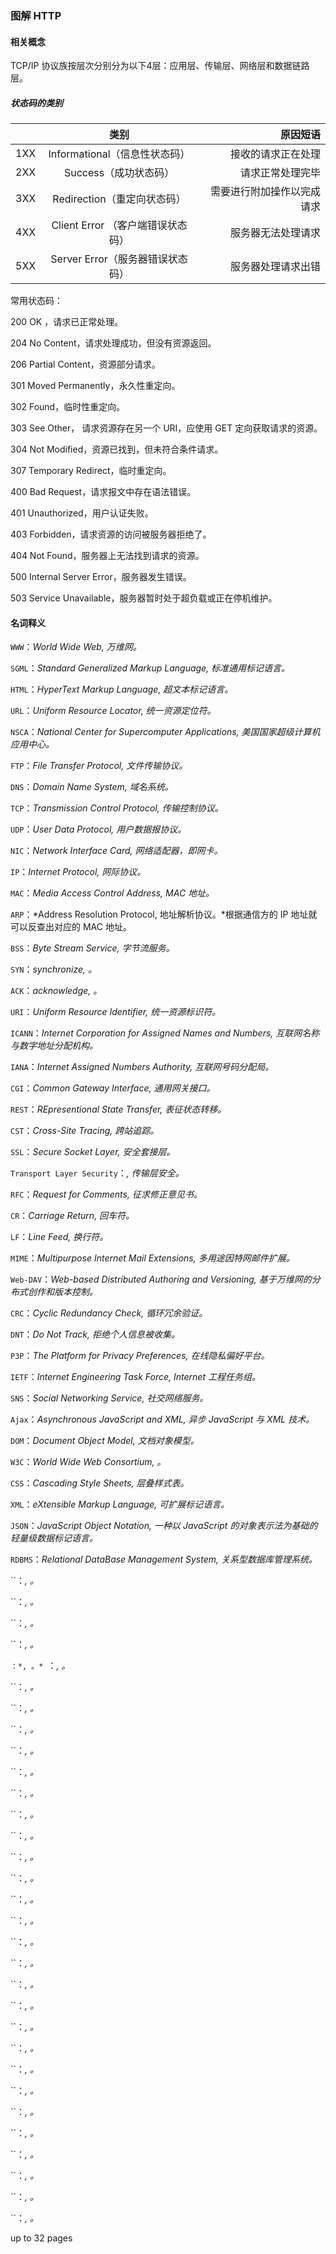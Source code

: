 ### 图解 HTTP

#### 相关概念

TCP/IP 协议族按层次分别分为以下4层：应用层、传输层、网络层和数据链路层。

##### 状态码的类别

|               | 类别           | 原因短语  |
| ------------- |:-------------:| -----:|
| 1XX | Informational（信息性状态码） | 接收的请求正在处理 |
| 2XX | Success（成功状态码）| 请求正常处理完毕 |
| 3XX | Redirection（重定向状态码） | 需要进行附加操作以完成请求 |
| 4XX | Client Error （客户端错误状态码） |  服务器无法处理请求 |
| 5XX | Server Error（服务器错误状态码） | 服务器处理请求出错 |

常用状态码：

200 OK ，请求已正常处理。

204 No Content，请求处理成功，但没有资源返回。

206 Partial Content，资源部分请求。

301 Moved Permanently，永久性重定向。

302 Found，临时性重定向。

303 See Other， 请求资源存在另一个 URI，应使用 GET 定向获取请求的资源。

304 Not Modified，资源已找到，但未符合条件请求。

307 Temporary Redirect，临时重定向。

400 Bad Request，请求报文中存在语法错误。

401 Unauthorized，用户认证失败。

403 Forbidden，请求资源的访问被服务器拒绝了。

404 Not Found，服务器上无法找到请求的资源。

500 Internal Server Error，服务器发生错误。

503 Service Unavailable，服务器暂时处于超负载或正在停机维护。

#### 名词释义

`WWW`：*World Wide Web, 万维网。*

`SGML`：*Standard Generalized Markup Language, 标准通用标记语言。*

`HTML`：*HyperText Markup Language, 超文本标记语言。*

`URL`：*Uniform Resource Locator, 统一资源定位符。*

`NSCA`：*National Center for Supercomputer Applications, 美国国家超级计算机应用中心。*

`FTP`：*File Transfer Protocol, 文件传输协议。*

`DNS`：*Domain Name System, 域名系统。*

`TCP`：*Transmission Control Protocol, 传输控制协议。*

`UDP`：*User Data Protocol, 用户数据报协议。*

`NIC`：*Network Interface Card, 网络适配器，即网卡。*

`IP`：*Internet Protocol, 网际协议。*

`MAC`：*Media Access Control Address, MAC 地址。*

`ARP`：*Address Resolution Protocol, 地址解析协议。*根据通信方的 IP 地址就可以反查出对应的 MAC 地址。

`BSS`：*Byte Stream Service, 字节流服务。*

`SYN`：*synchronize, 。*

`ACK`：*acknowledge, 。*

`URI`：*Uniform Resource Identifier, 统一资源标识符。*

`ICANN`：*Internet Corporation for Assigned Names and Numbers, 互联网名称与数字地址分配机构。*

`IANA`：*Internet Assigned Numbers Authority, 互联网号码分配局。*

`CGI`：*Common Gateway Interface, 通用网关接口。*

`REST`：*REpresentional State Transfer, 表征状态转移。*

`CST`：*Cross-Site Tracing, 跨站追踪。*

`SSL`：*Secure Socket Layer, 安全套接层。*

`Transport Layer Security`：*, 传输层安全。*

`RFC`：*Request for Comments, 征求修正意见书。*

`CR`：*Carriage Return, 回车符。*

`LF`：*Line Feed, 换行符。*

`MIME`：*Multipurpose Internet Mail Extensions, 多用途因特网邮件扩展。*

`Web-DAV`：*Web-based Distributed Authoring and Versioning, 基于万维网的分布式创作和版本控制。*

`CRC`：*Cyclic Redundancy Check, 循环冗余验证。*

`DNT`：*Do Not Track, 拒绝个人信息被收集。*

`P3P`：*The Platform for Privacy Preferences, 在线隐私偏好平台。*

`IETF`：*Internet Engineering Task Force, Internet 工程任务组。*

`SNS`：*Social Networking Service, 社交网络服务。*

`Ajax`：*Asynchronous JavaScript and XML, 异步 JavaScript 与 XML 技术。*

`DOM`：*Document Object Model, 文档对象模型。*

`W3C`：*World Wide Web Consortium, 。*

`CSS`：*Cascading Style Sheets, 层叠样式表。*

`XML`：*eXtensible Markup Language, 可扩展标记语言。*

`JSON`：*JavaScript Object Notation, 一种以 JavaScript 的对象表示法为基础的轻量级数据标记语言。*

`RDBMS`：*Relational DataBase Management System, 关系型数据库管理系统。*

``：*, 。*

``：*, 。*

``：*, 。*

``：*, 。*

``：*, 。*
``：*, 。*

``：*, 。*

``：*, 。*

``：*, 。*

``：*, 。*

``：*, 。*

``：*, 。*

``：*, 。*

``：*, 。*

``：*, 。*

``：*, 。*

``：*, 。*

``：*, 。*

``：*, 。*

``：*, 。*

``：*, 。*

``：*, 。*

``：*, 。*

``：*, 。*

``：*, 。*

``：*, 。*

``：*, 。*

``：*, 。*

``：*, 。*

``：*, 。*

``：*, 。*

``：*, 。*

up to 32 pages

